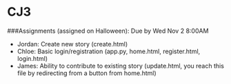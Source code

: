 # CJ3
###Assignments (assigned on Halloween): Due by Wed Nov 2 8:00AM  
- Jordan: Create new story (create.html)  
- Chloe: Basic login/registration (app.py, home.html, register.html,  login.html)
- James: Ability to contribute to existing story (update.html, you reach this file by redirecting from a button from home.html)
